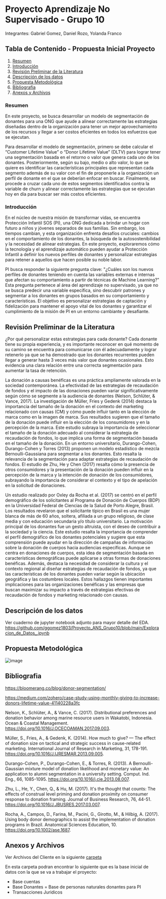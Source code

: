 # Proyecto Aprendizaje No Supervisado - Grupo 10

Integrantes:
Gabriel Gomez,
Daniel Rozo,
Yolanda Franco

## Tabla de Contenido - Propuesta Inicial Proyecto

1. [Resumen](https://github.com/ggomez1803/Proyecto_ANS_Grupo10/blob/main/README.md#resumen)
2. [Introducción](https://github.com/ggomez1803/Proyecto_ANS_Grupo10/blob/main/README.md#introducci%C3%B3n)
3. [Revisión Preliminar de la Literatura](https://github.com/ggomez1803/Proyecto_ANS_Grupo10/blob/main/README.md#revisi%C3%B3n-preliminar-de-la-literatura)
4. [Descripción de los datos](https://github.com/ggomez1803/Proyecto_ANS_Grupo10/blob/main/README.md#descripci%C3%B3n-de-los-datos)
5. [Propuesta Metodológica](https://github.com/ggomez1803/Proyecto_ANS_Grupo10/blob/main/README.md#propuesta-metodol%C3%B3gica)
6. [Bibliografia](https://github.com/ggomez1803/Proyecto_ANS_Grupo10/blob/main/README.md#bibliografia)
7. [Anexos y Archivos](https://github.com/ggomez1803/Proyecto_ANS_Grupo10/blob/main/README.md#anexos-y-archivos)

### Resumen
En este proyecto, se busca desarrollar un modelo de segmentación de donantes para una ONG que ayude a alinear correctamente las estrategias diseñadas dentro de la organización para tener un mejor aprovechamiento de los recursos y llegar a ser costos eficientes en todos los esfuerzos que se ejecutan.

Para desarrollar el modelo de segmentación, primero se debe calcular el “Customer Lifetime Value” o “Donor Lifetime Value” (DLTV) para lograr tener una segmentación basada en el retorno o valor que genera cada uno de los donantes. Posteriormente, según su bajo, medio o alto valor, lo que se quiere es identificar las características principales que representan cada segmento además de su valor con el fin de proponerle a la organización un perfil de donante en el que se deberían enfocar en buscar. Finalmente, se procede a cruzar cada uno de estos segmentos identificados contra la variable de churn y alinear correctamente las estrategias que se ejecutan hoy en día para buscar ser más costos eficientes.

### Introducción
En el núcleo de nuestra misión de transformar vidas, se encuentra Protección Infantil SOS (PI), una ONG dedicada a brindar un hogar con futuro a niños y jóvenes separados de sus familias. Sin embargo, los tiempos cambian, y esta organización enfrenta desafíos cruciales: cambios en el comportamiento de los donantes, la búsqueda de la autosostenibilidad y la necesidad de alinear estrategias. En este proyecto, exploraremos cómo la tecnología y el aprendizaje automático pueden ayudar a Protección Infantil a definir los nuevos perfiles de donantes y personalizar estrategias para retener a aquellos que hacen posible su noble labor.

PI busca responder la siguiente pregunta clave: "¿Cuáles son los nuevos perfiles de donantes teniendo en cuenta las variables externas e internas que afectan su comportamiento a partir de técnicas de Machine Learning?" Esta pregunta pertenece al área del aprendizaje no supervisado, ya que no se busca predecir una variable específica, sino descubrir patrones y segmentar a los donantes en grupos basados en su comportamiento y características. El objetivo es personalizar estrategias de captación y fidelización para mantener el apoyo vital de los donantes y garantizar el cumplimiento de la misión de PI en un entorno cambiante y desafiante.

## Revisión Preliminar de la Literatura

¿Por qué personalizar estas estrategias para cada donante? Cada donante tiene su propia experiencia, y es importante reconocer en qué momento de su camino se encuentra para comunicarse con él adecuadamente y lograr retenerlo ya que se ha demostrado que los donantes recurrentes pueden llegar a generar hasta 3 veces más valor que donantes ocasionales. Esto evidencia una clara relación entre una correcta segmentación para aumentar la tasa de retención.

La donación a causas benéficas es una práctica ampliamente valorada en la sociedad contemporánea. La efectividad de las estrategias de recaudación de fondos y el impacto de las donaciones pueden variar significativamente según cómo se segmente a la audiencia de donantes (Nelson, Schlüter, & Vance, 2017). La investigación de Müller, Fries y Gedenk (2014) destaca la importancia del tamaño de la donación en el contexto del marketing relacionado con causas (CM) y cómo puede influir tanto en la elección de marca como en la imagen de marca. Sus resultados sugieren que el tamaño de la donación puede influir en la elección de los consumidores y en la percepción de la marca. Este estudio subraya la importancia de seleccionar el tamaño de la donación adecuado al considerar la estrategia de recaudación de fondos, lo que implica una forma de segmentación basada en el tamaño de la donación. En un entorno universitario, Durango-Cohen, Durango-Cohen y Torres (2013) proponen un modelo estadístico de mezcla Bernoulli-Gaussiana para segmentar a los donantes. Esto resalta la relevancia de la segmentación para adaptar estrategias de recaudación de fondos. El estudio de Zhu, He y Chen (2017) resalta cómo la presencia de otros consumidores y la presentación de la donación pueden influir en la percepción de la marca y la intención de donación de los consumidores, subrayando la importancia de considerar el contexto y el tipo de apelación en la solicitud de donaciones.
 
Un estudio realizado por Oxley da Rocha et al. (2017) se centró en el perfil demográfico de los solicitantes al Programa de Donación de Cuerpos (BDP) en la Universidad Federal de Ciencias de la Salud de Porto Alegre, Brasil. Los resultados revelaron que el solicitante típico en Brasil es una mujer blanca de más de 60 años, soltera, afiliada a un grupo religioso, de clase media y con educación secundaria y/o título universitario. La motivación principal de los donantes fue un gesto altruista, con el deseo de contribuir a la sociedad y la ciencia. Este estudio resalta la importancia de comprender el perfil demográfico de los donantes potenciales y sugiere que esta comprensión puede ayudar en la dirección de campañas de información sobre la donación de cuerpos hacia audiencias específicas. Aunque se centra en donaciones de cuerpos, esta idea de segmentación basada en características demográficas puede aplicarse a otras formas de donaciones benéficas. Además, destaca la necesidad de considerar la cultura y el contexto regional al diseñar estrategias de recaudación de fondos, ya que las características de los donantes pueden variar según la ubicación geográfica y las costumbres locales. Estos hallazgos tienen importantes implicaciones para las organizaciones benéficas y las empresas que buscan maximizar su impacto a través de estrategias efectivas de recaudación de fondos y marketing relacionado con causas.

## Descripción de los datos
Ver cuaderno de jupyter notebook adjunto para mayor detalle del EDA.
https://github.com/ggomez1803/Proyecto_ANS_Grupo10/blob/main/Exploracion_de_Datos_.ipynb

## Propuesta Metodológica
![image](https://github.com/ggomez1803/Proyecto_ANS_Grupo10/assets/84612583/7650cc7d-2a4b-4ff3-abbd-3e14c60b1011)



## Bibliografia

https://bloomerang.co/blog/donor-segmentation/
	
https://medium.com/zohero/case-study-using-monthly-giving-to-increase-donors-lifetime-value-41140228a3fc

Nelson, K., Schlüter, A., & Vance, C. (2017). Distributional preferences and donation behavior among marine resource users in Wakatobi, Indonesia. Ocean & Coastal Management. https://doi.org/10.1016/J.OCECOAMAN.2017.09.003.
 
Müller, S., Fries, A., & Gedenk, K. (2014). How much to give? — The effect of donation size on tactical and strategic success in cause-related marketing. International Journal of Research in Marketing, 31, 178-191. https://doi.org/10.1016/J.IJRESMAR.2013.09.005.
 
Durango-Cohen, P., Durango-Cohen, E., & Torres, R. (2013). A Bernoulli-Gaussian mixture model of donation likelihood and monetary value: An application to alumni segmentation in a university setting. Comput. Ind. Eng., 66, 1085-1095. https://doi.org/10.1016/j.cie.2013.08.007.
 
Zhu, L., He, Y., Chen, Q., & Hu, M. (2017). It's the thought that counts: The effects of construal level priming and donation proximity on consumer response to donation framing. Journal of Business Research, 76, 44-51. https://doi.org/10.1016/J.JBUSRES.2017.03.007.
 
Rocha, A., Campos, D., Farina, M., Pacini, G., Girotto, M., & Hilbig, A. (2017). Using body donor demographics to assist the implementation of donation programs in Brazil. Anatomical Sciences Education, 10. https://doi.org/10.1002/ase.1687.

## Anexos y Archivos
Ver Archivos del Cliente en la siguiente [carpeta](https://github.com/ggomez1803/Proyecto_ANS_Grupo10/tree/main/Archivos_Cliente)

En esta carpeta podran encontrar lo siguiente que es la base inicial de datos con la que se va a trabajar el proyecto:

- Base cuentas
- Base Donantes = Base de personas naturales donantes para PI
- Transacciones Juridicos
